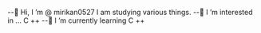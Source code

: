 --👋 Hi, I ’m @ mirikan0527
I am studying various things.
--👀 I ’m interested in ... C ++
--🌱 I ’m currently learning C ++
